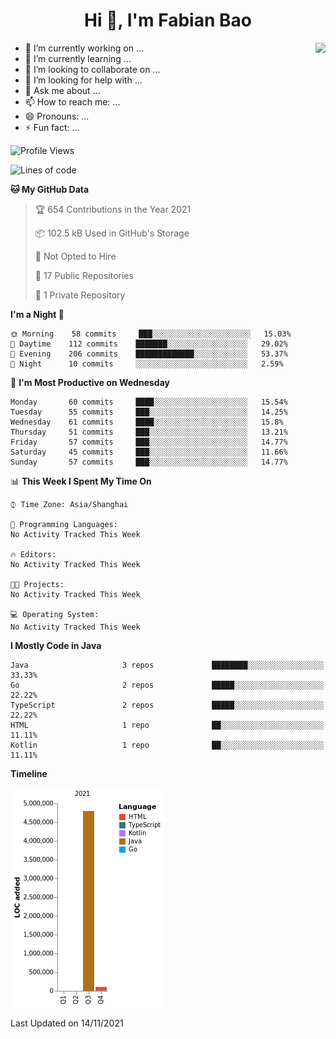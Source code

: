 <h1 align="center">Hi 👋, I'm Fabian Bao</h1>

<img align="right" src="https://github-readme-stats-h5alhf9tc-fabian8.vercel.app/api?username=fabian4&count_private=true&show_icons=true&theme=flag-india&show_owner=true" />

- 🔭 I’m currently working on ...
- 🌱 I’m currently learning ...
- 👯 I’m looking to collaborate on ...
- 🤔 I’m looking for help with ...
- 💬 Ask me about ...
- 📫 How to reach me: ...
- 😄 Pronouns: ...
- ⚡ Fun fact: ...



<!-- <img align="center" src="https://github-readme-stats-h5alhf9tc-fabian8.vercel.app/api/top-langs/?username=fabian4&layout=compact" /> -->
<!-- <img align="center" src="https://github-readme-stats-h5alhf9tc-fabian8.vercel.app/api?username=fabian&theme=dark" /> -->

<!--START_SECTION:waka-->
![Profile Views](http://img.shields.io/badge/Profile%20Views-73-blue)

![Lines of code](https://img.shields.io/badge/From%20Hello%20World%20I%27ve%20Written-4.9%20million%20lines%20of%20code-blue)

**🐱 My GitHub Data** 

> 🏆 654 Contributions in the Year 2021
 > 
> 📦 102.5 kB Used in GitHub's Storage 
 > 
> 🚫 Not Opted to Hire
 > 
> 📜 17 Public Repositories 
 > 
> 🔑 1 Private Repository 
 > 
**I'm a Night 🦉** 

```text
🌞 Morning    58 commits     ███░░░░░░░░░░░░░░░░░░░░░░   15.03% 
🌆 Daytime    112 commits    ███████░░░░░░░░░░░░░░░░░░   29.02% 
🌃 Evening    206 commits    █████████████░░░░░░░░░░░░   53.37% 
🌙 Night      10 commits     ░░░░░░░░░░░░░░░░░░░░░░░░░   2.59%

```
📅 **I'm Most Productive on Wednesday** 

```text
Monday       60 commits     ████░░░░░░░░░░░░░░░░░░░░░   15.54% 
Tuesday      55 commits     ███░░░░░░░░░░░░░░░░░░░░░░   14.25% 
Wednesday    61 commits     ████░░░░░░░░░░░░░░░░░░░░░   15.8% 
Thursday     51 commits     ███░░░░░░░░░░░░░░░░░░░░░░   13.21% 
Friday       57 commits     ███░░░░░░░░░░░░░░░░░░░░░░   14.77% 
Saturday     45 commits     ███░░░░░░░░░░░░░░░░░░░░░░   11.66% 
Sunday       57 commits     ███░░░░░░░░░░░░░░░░░░░░░░   14.77%

```


📊 **This Week I Spent My Time On** 

```text
⌚︎ Time Zone: Asia/Shanghai

💬 Programming Languages: 
No Activity Tracked This Week

🔥 Editors: 
No Activity Tracked This Week

🐱‍💻 Projects: 
No Activity Tracked This Week

💻 Operating System: 
No Activity Tracked This Week

```

**I Mostly Code in Java** 

```text
Java                     3 repos             ████████░░░░░░░░░░░░░░░░░   33.33% 
Go                       2 repos             █████░░░░░░░░░░░░░░░░░░░░   22.22% 
TypeScript               2 repos             █████░░░░░░░░░░░░░░░░░░░░   22.22% 
HTML                     1 repo              ██░░░░░░░░░░░░░░░░░░░░░░░   11.11% 
Kotlin                   1 repo              ██░░░░░░░░░░░░░░░░░░░░░░░   11.11%

```


**Timeline**

![Chart not found](https://raw.githubusercontent.com/fabian4/fabian4/main/charts/bar_graph.png) 


 Last Updated on 14/11/2021
<!--END_SECTION:waka-->
